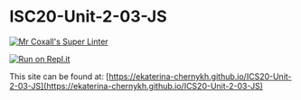 # ISC20-Unit-2-03-JS

[![Mr Coxall's Super Linter](https://github.com/ekaterina-chernykh/ICS20-Unit-2-03-JS/workflows/Mr%20Coxall's%20Super%20Linter/badge.svg)](https://github.com/ekaterina-chernykh/ICS20-Unit-2-03-JS/actions/)

[![Run on Repl.it](https://repl.it/badge/github/ekaterina-chernykh/ICS20-Unit-2-03-JS)](https://repl.it/github/ekaterina-chernykh/ICS20-Unit-2-03-JS)

This site can be found at: [https://ekaterina-chernykh.github.io/ICS20-Unit-2-03-JS](https://ekaterina-chernykh.github.io/ICS20-Unit-2-03-JS)

